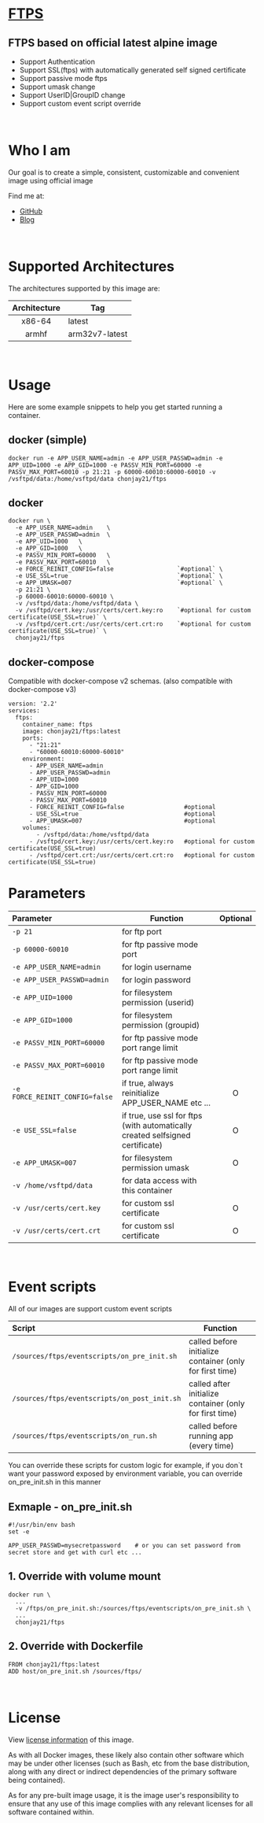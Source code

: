 # [**FTPS**](https://github.com/chonjay21/docker-ftps)
## FTPS based on official latest alpine image
* Support Authentication
* Support SSL(ftps) with automatically generated self signed certificate
* Support passive mode ftps
* Support umask change
* Support UserID|GroupID change
* Support custom event script override

<br />

# Who I am
Our goal is to create a simple, consistent, customizable and convenient image using official image

Find me at:
* [GitHub](https://github.com/chonjay21)
* [Blog](https://chonjay.tistory.com/)

<br />

# Supported Architectures

The architectures supported by this image are:

| Architecture | Tag |
| :----: | --- |
| x86-64 | latest |
| armhf | arm32v7-latest |

<br />

# Usage

Here are some example snippets to help you get started running a container.

## docker (simple)

```
docker run -e APP_USER_NAME=admin -e APP_USER_PASSWD=admin -e APP_UID=1000 -e APP_GID=1000 -e PASSV_MIN_PORT=60000 -e PASSV_MAX_PORT=60010 -p 21:21 -p 60000-60010:60000-60010 -v /vsftpd/data:/home/vsftpd/data chonjay21/ftps
```

## docker

```
docker run \
  -e APP_USER_NAME=admin	\
  -e APP_USER_PASSWD=admin	\
  -e APP_UID=1000	\
  -e APP_GID=1000	\
  -e PASSV_MIN_PORT=60000	\
  -e PASSV_MAX_PORT=60010	\
  -e FORCE_REINIT_CONFIG=false                  `#optional` \
  -e USE_SSL=true                               `#optional` \
  -e APP_UMASK=007                              `#optional` \
  -p 21:21 \
  -p 60000-60010:60000-60010 \
  -v /vsftpd/data:/home/vsftpd/data \
  -v /vsftpd/cert.key:/usr/certs/cert.key:ro    `#optional for custom certificate(USE_SSL=true)` \
  -v /vsftpd/cert.crt:/usr/certs/cert.crt:ro    `#optional for custom certificate(USE_SSL=true)` \
  chonjay21/ftps
```


## docker-compose

Compatible with docker-compose v2 schemas. (also compatible with docker-compose v3)

```
version: '2.2'
services:
  ftps:
    container_name: ftps
    image: chonjay21/ftps:latest
    ports:
      - "21:21"
      - "60000-60010:60000-60010"
    environment:
      - APP_USER_NAME=admin
      - APP_USER_PASSWD=admin
      - APP_UID=1000
      - APP_GID=1000
      - PASSV_MIN_PORT=60000
      - PASSV_MAX_PORT=60010
      - FORCE_REINIT_CONFIG=false                 #optional
      - USE_SSL=true                              #optional
      - APP_UMASK=007                             #optional
    volumes:
	    - /vsftpd/data:/home/vsftpd/data
      - /vsftpd/cert.key:/usr/certs/cert.key:ro	  #optional for custom certificate(USE_SSL=true)
      - /vsftpd/cert.crt:/usr/certs/cert.crt:ro	  #optional for custom certificate(USE_SSL=true)
```

# Parameters

| Parameter | Function | Optional |
| :---- | --- | :---: |
| `-p 21` | for ftp port |  |
| `-p 60000-60010` | for ftp passive mode port |  |
| `-e APP_USER_NAME=admin` | for login username |  |
| `-e APP_USER_PASSWD=admin` | for login password |  |
| `-e APP_UID=1000` | for filesystem permission (userid)  |  |
| `-e APP_GID=1000` | for filesystem permission (groupid)  |  |
| `-e PASSV_MIN_PORT=60000` | for ftp passive mode port range limit  |  |
| `-e PASSV_MAX_PORT=60010` | for ftp passive mode port range limit  |  |
| `-e FORCE_REINIT_CONFIG=false` | if true, always reinitialize APP_USER_NAME etc ...  | O |
| `-e USE_SSL=false` | if true, use ssl for ftps (with automatically created selfsigned certificate) | O |
| `-e APP_UMASK=007` | for filesystem permission umask  | O |
| `-v /home/vsftpd/data` | for data access with this container |  |
| `-v /usr/certs/cert.key` | for custom ssl certificate | O |
| `-v /usr/certs/cert.crt` | for custom ssl certificate | O |

<br />

# Event scripts

All of our images are support custom event scripts

| Script | Function |
| :---- | --- |
| `/sources/ftps/eventscripts/on_pre_init.sh` | called before initialize container (only for first time) |
| `/sources/ftps/eventscripts/on_post_init.sh` | called after initialize container (only for first time) |
| `/sources/ftps/eventscripts/on_run.sh` | called before running app (every time) |

You can override these scripts for custom logic
for example, if you don`t want your password exposed by environment variable, you can override on_pre_init.sh in this manner

## Exmaple - on_pre_init.sh
```
#!/usr/bin/env bash
set -e

APP_USER_PASSWD=mysecretpassword    # or you can set password from secret store and get with curl etc ...
```

## 1. Override with volume mount
```
docker run \
  ...
  -v /ftps/on_pre_init.sh:/sources/ftps/eventscripts/on_pre_init.sh \
  ...
  chonjay21/ftps
```

## 2. Override with Dockerfile
```
FROM chonjay21/ftps:latest
ADD host/on_pre_init.sh /sources/ftps/
```

<br />

# License

View [license information](https://github.com/chonjay21/docker-ftps/LICENSE) of this image.

As with all Docker images, these likely also contain other software which may be under other licenses (such as Bash, etc from the base distribution, along with any direct or indirect dependencies of the primary software being contained).

As for any pre-built image usage, it is the image user's responsibility to ensure that any use of this image complies with any relevant licenses for all software contained within.